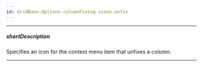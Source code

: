 ```yaml
---
id: GridBase.Options.columnFixing.icons.unfix
---
```

---
##### shortDescription
Specifies an icon for the context menu item that unfixes a column.

---
<!-- Description goes here -->